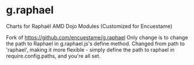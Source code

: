 g.raphael
=========

Charts for Raphaël AMD Dojo Modules (Customized for Encuestame)

Fork of https://github.com/encuestame/g.raphael
Only change is to change the path to Raphael in g.raphael.js's define method.
Changed from path to 'raphael', making it more flexible - simply define the path to raphael in require.config.paths, and you're all set.



